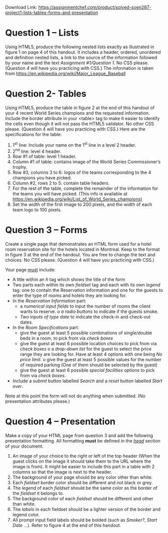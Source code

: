 Download Link: https://assignmentchef.com/product/solved-soen287-project1-lists-tables-forms-and-presentation
<br>
<h1>Question 1 – Lists</h1>

Using HTML5, produce the following nested lists exactly as illustrated in figure 1 on page 4 of this handout. It includes a header, ordered, unordered and definition nested lists, a link to the source of the information followed by your name and the text <em>Assignment #1/Question 1.</em> No CSS please. (Question 4 will have you practicing with CSS.)  The information is taken from <a href="https://en.wikipedia.org/wiki/Major_League_Baseball">https://en.wikipedia.org/wiki/Major_League_Baseball</a>




<h1>Question 2- Tables</h1>

Using HTML5, produce the table in figure 2 at the end of this handout of your 4 recent World Series champions and the requested information. Include the border attribute in your &lt;table&gt; tag to make it easier to identify the cells even though it will not pass the HTML5 validator. No other CSS please. (Question 4 will have you practicing with CSS.) Here are the specifications for the table:




<ol>

 <li>1<sup>st</sup> line: Include your name on the 1<sup>st</sup> line in a level 2 header.</li>

 <li>2<sup>nd</sup> line: level 4 header.</li>

 <li>Row #1 of table: level 1 header.</li>

 <li>Column #1 of table: contains image of the World Series Commissioner’s trophy.</li>

 <li>Row #3, columns 3 to 6: logos of the teams corresponding to the 4 champions you have picked.</li>

 <li>Column #2, rows 2 to 5: contain table headers.</li>

 <li>For the rest of the table, complete the remainder of the information for the teams you will have picked. (This info is available at <a href="https://en.wikipedia.org/wiki/List_of_World_Series_champions">https://en.wikipedia.org/wiki/List_of_World_Series_champions</a><a href="https://en.wikipedia.org/wiki/List_of_World_Series_champions">)</a></li>

 <li>Set the width of the first image to 200 pixels, and the width of each team logo to 100 pixels.</li>

</ol>




<h1>Question 3 – Forms</h1>

Create a single page that demonstrates an HTML form used for a hotel room reservation site for the hotels located in Montreal. Keep to the format in figure 3 at the end of the handout. You are free to change the text and choices. No CSS please. (Question 4 will have you practicing with CSS.)




Your page <u>must</u> include:

<ul>

 <li>A title within an <em>h</em> tag which shows the title of the form</li>

 <li>Two parts each within its own <em>fieldset</em> tag and each with its own <em>legend</em> tag: one to contain the Reservation information and one for the guests to enter the type of rooms and hotels they are looking for.</li>

 <li>In the <em>Reservation Information</em> part:

  <ul>

   <li>a <em>numerical</em> <em>input fields</em> to input the number of rooms the client wants to reserve. o <em>a radio buttons</em> to indicate if the guests smoke.</li>

   <li><em>Two inputs of type date </em>to indicate the check-in and check-out dates.</li>

  </ul></li>

 <li>In the <em>Room Specifications</em> part:

  <ul>

   <li>give the guest at least 5 possible combinations of single/double beds in a room, to pick from via <em>check</em> <em>boxes</em></li>

   <li>give the guest at least 6 possible location choices to pick from via <em>check</em> <em>boxes</em> o a<em> drop-down list</em> for the guest to select the price range they are looking for. Have at least 4 options with one being <em>No price limit</em>. o give the guest at least 5 possible values for the number of required parking (One of them should be selected by the guest)</li>

   <li>give the guest at least 6 possible <em>special facilities </em>options to pick from via <em>check</em> <em>boxes</em>.</li>

  </ul></li>

 <li>Include a <em>submit</em> button labelled <em>Search</em> and a <em>reset</em> button labelled <em>Start over</em>.</li>

</ul>




Note at this point the form will not do anything when submitted.  (No presentation attributes please.)




<h1>Question 4 – Presentation</h1>

Make a copy of your HTML page from question 3 and add the following presentation formatting. All formatting <strong>must</strong> be defined in the <em><u>head</u></em> section of your document.

<ol>

 <li>An image of your choice to the right or left of the top header (When the guest clicks on the image it should take them to the URL where the image is from). It might be easier to include this part in a table with 2 columns so that the image is next to the header.</li>

 <li>The background of your page should be any color other than white.</li>

 <li>Each <em>fieldset</em> border color should be different and not black or grey.</li>

 <li>The <em>legend</em> of each <em>fieldset</em> should be the same color as the border of the <em>fieldset</em> it belongs to.</li>

 <li>The background color of each <em>fieldset</em> should be different and other than white.</li>

 <li>The <em>labels</em> in each fieldset should be a lighter version of the border and legend color.</li>

 <li>All prompt input field labels should be bolded (such as <em>Smoker?</em>, <em>Start Date</em> …). Refer to figure 4 at the end of this handout.</li>

</ol>









